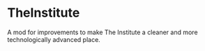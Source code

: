 # TheInstitute
A mod for improvements to make The Institute a cleaner and more technologically advanced place.
